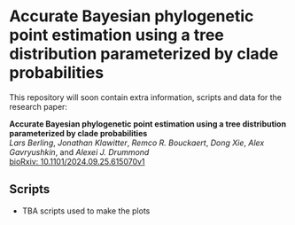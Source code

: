 # Accurate Bayesian phylogenetic point estimation using a tree distribution parameterized by clade probabilities
This repository will soon contain extra information, scripts and data for the research paper:

**Accurate Bayesian phylogenetic point estimation using a tree distribution parameterized by clade probabilities**<br>
*Lars Berling*, *Jonathan Klawitter*, *Remco R. Bouckaert*, *Dong Xie*, *Alex Gavryushkin*, and *Alexei J. Drummond*<br>
[bioRxiv: 10.1101/2024.09.25.615070v1](https://www.biorxiv.org/content/10.1101/2024.02.20.581316)

## Scripts

- TBA scripts used to make the plots
